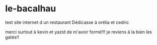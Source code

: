 # le-bacalhau
test site internet d un restaurant
Dédicasse à orélia et cedric

merci surtout à kevin et yazid de m'avoir formé!!!
je reviens  à la bien les gatés!!
